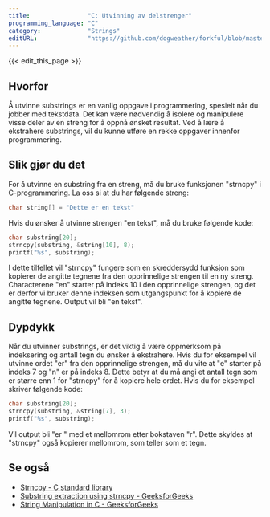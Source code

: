 ```yaml
---
title:                "C: Utvinning av delstrenger"
programming_language: "C"
category:             "Strings"
editURL:              "https://github.com/dogweather/forkful/blob/master/content/no/c/extracting-substrings.md"
---
```


{{< edit_this_page >}}

## Hvorfor

Å utvinne substrings er en vanlig oppgave i programmering, spesielt når du jobber med tekstdata. Det kan være nødvendig å isolere og manipulere visse deler av en streng for å oppnå ønsket resultat. Ved å lære å ekstrahere substrings, vil du kunne utføre en rekke oppgaver innenfor programmering.

## Slik gjør du det

For å utvinne en substring fra en streng, må du bruke funksjonen "strncpy" i C-programmering. La oss si at du har følgende streng:

```C
char string[] = "Dette er en tekst"
```

Hvis du ønsker å utvinne strengen "en tekst", må du bruke følgende kode:

```C
char substring[20];
strncpy(substring, &string[10], 8);
printf("%s", substring);
```

I dette tilfellet vil "strncpy" fungere som en skreddersydd funksjon som kopierer de angitte tegnene fra den opprinnelige strengen til en ny streng. Characterene "en" starter på indeks 10 i den opprinnelige strengen, og det er derfor vi bruker denne indeksen som utgangspunkt for å kopiere de angitte tegnene. Output vil bli "en tekst".

## Dypdykk

Når du utvinner substrings, er det viktig å være oppmerksom på indeksering og antall tegn du ønsker å ekstrahere. Hvis du for eksempel vil utvinne ordet "er" fra den opprinnelige strengen, må du vite at "e" starter på indeks 7 og "n" er på indeks 8. Dette betyr at du må angi et antall tegn som er større enn 1 for "strncpy" for å kopiere hele ordet. Hvis du for eksempel skriver følgende kode:

```C
char substring[20];
strncpy(substring, &string[7], 3);
printf("%s", substring);
```

Vil output bli "er " med et mellomrom etter bokstaven "r". Dette skyldes at "strncpy" også kopierer mellomrom, som teller som et tegn.

## Se også

- [Strncpy - C standard library](https://www.tutorialspoint.com/c_standard_library/c_function_strncpy.htm)
- [Substring extraction using strncpy - GeeksforGeeks](https://www.geeksforgeeks.org/substring-extraction-using-strncpy-c/)
- [String Manipulation in C - GeeksforGeeks](https://www.geeksforgeeks.org/string-manipulation-in-c-2/)